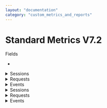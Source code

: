 ```yaml
---
layout: "documentation"
category: "custom_metrics_and_reports"
---
```

                            



Standard Metrics V7.2
=====================

Fields

*   
<details close markdown="block"><summary>Sessions</summary>
    
    1.  Session Application Name - Name of the application.
    2.  Session Application Type - The type of the application. For example, Native and SPA.
    3.  Session Channel - The type of application channel. For example, Mobile and Tablet.
    4.  Session Device Model - The model type of client device.
    5.  Session DeviceID - Unique ID of the device for the application.
    6.  Session Volt MX User ID - User ID of the end user using the app. Value has to be set using the setUserID API in the application.
    7.  Session OS Version - The OS Version of the client device.
    8.  Session Platform - Application platform. For example, iOS and Android.
    9.  Session City - Obtained from IP for geolocation mapping. This field is not populated if this detail cannot be resolved from the IP address.
    10.  Session Country - Obtained from IP for geolocation mapping. This field is not populated if this detail cannot be resolved from the IP address.
    11.  Session Region - Obtained from IP for geolocation mapping. This field is not populated if this detail cannot be resolved from the IP address.
    12.  Session Zip - Obtained from IP for geolocation mapping. This field is not populated if this detail cannot be resolved from the IP address.
    13.  Session TimeStamp\_Local – Timestamp of the session in the local time zone. The local time zone is set in the user’s profile in Volt MX Foundry console.
    14.  Session TimeStamp\_UTC – Timestamp of the session init in UTC.
    15.  Session Error Message
    16.  Session Error Stack Trace – Stack trace of error. Applicable for event types Error/Crash if the same is available for the type of error/Crash.
    17.  Session Volt MX Foundry (Foundry) app name – application name provided on creation of an app in Volt MX Foundry console.
    18.  Session Volt MX Foundry (Foundry) app guid – application guid generated on the creation of an app in Volt MX Foundry console.
    19.  Session Remote IP
    20.  Session Integration service version header – Version of the integration service requested by application in the service request header.
    21.  Session Integration service version – Version of the integration service served by the application server for a service request.
    22.  Session SDK Type - If an app is built using Volt MX Foundry SDK this will indicate the type of SDK such as iOS and PhoneGap.
    23.  Session SDK Version - Version of the Volt MX Foundry SDK used in the client binary.
    24.  Session Service Group - Integration service name of the service request for applications defined from Volt MX Foundry console.
    25.  Session User Agent - User agent of the client device from a network call.
    

*   </details>
<details close markdown="block"><summary>Requests</summary>
    
    1.  Request Application Name - Name of the application.
    2.  Request Application Type - The type of the application. For example, Native and SPA.
    3.  Request Channel - The type of application channel. For example, Mobile and Tablet.
    4.  Request Device Model - The model type of client device.
    5.  Request DeviceID - Unique ID of the device for the application.
    6.  Request OS Version - The OS version of the client device.
    7.  Request Platform - Application platform. For example, iOS and Android.
    8.  Request Service ID
    9.  Request TimeStamp\_Local – Timestamp of the request in the local time zone. The local time zone is set in the user’s profile in Volt MX Foundry console.
    10.  Request TimeStamp\_UTC – Timestamp of the request in UTC.
    11.  Request City - Obtained from IP for geolocation mapping. This field is not populated if this detail cannot be resolved from the IP address.
    12.  Request Country - Obtained from IP for geolocation mapping. This field is not populated if this detail cannot be resolved from the IP address.
    13.  Request Region - Obtained from IP for geolocation mapping. This field is not populated if this detail cannot be resolved from the IP address.
    14.  Request Zip - Obtained from IP for geolocation mapping. This field is not populated if this detail cannot be resolved from the IP address.
    15.  Request Error Message – Contains any request message that is added by platform code or app developer to provide more info on error events.
    16.  Request Error Stack Trace – Stack trace of error. Applicable for event types Error/Crash if the same is available for the type of error/Crash.
    17.  Request SDK Type - If an app is built using Volt MX Foundry SDK this will indicate the type of SDK such as iOS and PhoneGap.
    18.  Request SDK Version - Version of the Volt MX Foundry SDK used in the client binary.
    19.  Request Volt MX Foundry (Foundry) app name– application name provided on creation of an app in Volt MX Foundry console.
    20.  Request Volt MX Foundry (Foundry) app guid – application guid generated on the creation of an app in Volt MX Foundry console.
    21.  Request Service Group - Integration service name of the service request for applications defined from Volt MX Foundry console.
    22.  Request FormID
    23.  Request Integration service version header – Version of the integration service requested by application in the service request header.
    24.  Request Integration service version – Version of the integration service served by the application server for a service request.
    25.  Request Object name – Name of the object that is mapped in the service request. Applicable for services with object mapping.
    26.  Request Object method – Type of the object method. For example, PUT and POST. Applicable for services with object mapping.
    27.  Request Volt MX User ID - User ID of the end user using the app. Value has to be set using the setUserID API in the application.
    28.  Request Remote IP
    29.  Request User Agent - User agent of the client device a network call.
    

*   </details>
<details close markdown="block"><summary>Events</summary>
    
    1.  Event Application Name - Name of the application.
    2.  Event Application Type - The type of the application. For example, Native and SPA.
    3.  Event Channel - The type of application channel. For example, Mobile and Tablet.
    4.  Event Platform - Application platform. For example, iOS and Android.
    5.  Event Device Model - The model type of client device.
    6.  Event User ID- Unique ID of the user.
    7.  Event DeviceID - Unique ID of the device for the application.
    8.  Event User Agent - User agent of the client device from a network call.
    9.  Event Application Version - Version of the application.
    10.  Event Plugin Version IDE - Plugin versions of Volt MX Iris Enterprise used for building the app. This will be populated only for Crash event type.
    11.  Event Plugin Version Platform - Plugin version of the platform (such as iOS plugin) used for building the app. This will be populated only for Crash event type.
    12.  Event SDK Type - If an app is built using Volt MX Foundry SDK this will indicate the type of SDK such as iOS and PhoneGap.
    13.  Event SDK Version - Version of the Volt MX Foundry SDK used in the client binary.
    14.  Event Type - Type of application event. For example, FormEntry and Gesture.
    15.  Event Sub Type - Event sub type of application event. Meaning of subtype depends on the event type. For FormEntry event subtype denotes form entered. For Gesture, it denotes the type of Gesture such as a double-click.
    16.  Event Form ID - Form ID of the form where the application event occurred.
    17.  Event Widget ID - Widget Id of the widget where the application event was triggered. Not applicable for events that do not involve a widget such as FormEntry and FormExit.
    18.  Event Flow Tag - Optional parameter that can be set by the developer via an API call to identify a flow. Helps in easy identification for data analysis.
    19.  Event Error Code - Error code if the event type is error and Exception code if the event type is an exception.
    20.  Event Error Message – Contains any event message that is added by platform code or app developer to provide more info on error events.
    21.  Event Error Crash Report – Crash Report from the device for event type Crash. Data is not symbolicated.
    22.  Event Custom Error Message – Contains any custom message that is added by platform code or app developer to provide more info on error events.
    23.  Event Error File – Application code file where the error occurred. Applicable for event types Error/Exception if the same is available for the type of error/exception.
    24.  Event Error Method – Application function call where the error occurred. Applicable for event types Error/Exception if the same is available for the type of error/exception.
    25.  Event Error Stack Trace – Stack trace of error. Applicable for event types Error/Crash if the same is available for the type of error/Crash.
    26.  Event Error Type – Type of error. For example, Error, Exception, and Crash.
    27.  Event Is Error – true if the event type is error/crash and false if the event type is an exception. Not applicable for other event types.
    28.  Event Response Status Code – Output status of the service response from the Volt MX Foundry server.
    29.  Event Meta Data – Any metadata sent as part of the events data. Typically this is applicable for event type error, exception, crash, and custom.
    30.  Event TimeStamp\_Local - Timestamp when the service request was received in the timestamp set in a user's profile in the manage cloud portal.
    31.  Event TimeStamp\_UTC - Timestamp of request in UTC.
    32.  Event Network Type - Mobile Network vs WiFi (networktype) - indicates the type of network during the time of the crash. Valid values are `mobilenetwork` and `WiFi`.
    

Measures

*   </details>
<details close markdown="block"><summary>Sessions</summary>
    
    1.  Session HTTP Response Code
    2.  Session Response Status Code
    3.  Session Session Key
    4.  Session Total Duration
    

*   </details>
<details close markdown="block"><summary>Requests</summary>
    
    1.  Request HTTP Response Code – HTTP code of the service response obtained by the device.
    2.  Request Response Status Code – Output status of the service response from the Volt MX Foundry server.
    3.  Request Session Key – Unique session identifier for application session data from session init call.
    4.  Request Total Duration \- Total time spent in Volt MX app services server for the service call, from the time request was received by the server until the response was sent back to the device. Total duration is equal to the sum of all the duration fields.
    5.  Request Internal Duration - Time spent by the service call in Volt MX App Services for internal processing.
    6.  Request PostProcessor Duration - Time spent by the service call in Volt MX app services in custom post-processing logic in the service.
    7.  Request PreProcessor Duration - Time spent by the service call in Volt MX app services in custom pre-processing logic in the service.
    8.  Request Parse Duration - Time spent by the service call in Volt MX app services in parsing the response from an external source.
    9.  Request External Duration - Time spent by the service call in Volt MX App Services for an external call from Volt MX Server to the backend.
    10.  Request Total Duration - Total time spent in Volt MX app services server for the service call, from the time request was received by the server until the response was sent back to the device. Total duration is equal to the sum of all the duration fields.
    11.  Request Response Status Code
    12.  Request HTTP Response Code – HTTP code of the service response obtained by the device.
    13.  Request Object mapping duration (request) – Time taken to map the object detail into service request by Volt MX app services.
    14.  Request Object mapping duration (response) – Time taken to map the object detail into service response by Volt MX app services.
    15.  Request Request\_Key
    16.  Request session\_key
    

*   </details>
<details close markdown="block"><summary>Events</summary>
    
    1.  Event Error Line – Line number in application code file where the error occurred. Applicable for event types error/exception.
    2.  Event HTTP Response Code – HTTP code of the service response obtained by the device.
    3.  Event Response Time – Response time as viewed by the client device. That is the time since the service request is sent from device to server and response obtained back in the device.
    4.  Event Session Key - Unique session identifier for the session in which the application event occurred.
    5.  Event Request Key
    6.  Event Disk Memory Free - indicate free memory in the internal disk in MB.
    7.  Event Disk Memory Total - indicates total memory in the internal disk in MB.
    8.  Event Sd Memory Free - indicates free memory available in SD card in MB.
    9.  Event Sd Memory Total - indicates battery level during the time of the crash. This will be a number indicator % available of battery.
    10.  Event Battery Charge Level - indicates battery level during the time of the crash. This will be a number indicator % available of battery.
    11.  Event Memory Usage – RAM - indicates the memory used when the app crashes.
    12.  Event CPU Usage - indicates the % of CPU being used at the time of the crash.
    13.  Event Form Duration - The amount of time spent in a particular Form in milliseconds.
    

> **Note:**  
*   Not all fields will have values for all scenarios. For example, the SD card is not relevant for iOS and those fields will be empty for iOS. Similarly, if some information is not obtained from a device during an error or crash, the same will reflect in the report.  
*   Similar data is sometimes made available for different types of data such as Events, Session, Service Requests, Error as data is stored in different tables for them and having different fields called out enables a more optimized query to run if only one type of network call is used in a custom report.  
*   All duration fields indicate time duration in milliseconds. 
*   To view only Custom Metrics service-related data for an application, add a pre-filter or filter while creating reports for Service ID equals "capturevoltmxcustommetrics."  

